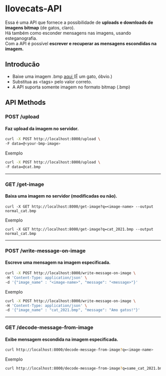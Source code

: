 # Ilovecats-API
Essa é uma API que fornece a possibilidade de **uploads e downloads de imagens bitmap** (de gatos, claro). <br>
Há também como esconder mensagens nas imagens, usando esteganografia. <br>
Com a API é possível **escrever e recuperar as mensagens escondidas na imagem.**<br>
## Introducão
- Baixe uma imagem .bmp <a href="http://steve.sourceforge.net/system/goodimage.bmp"> aqui </a> (É um gato, óbvio.)
- Substitua as \<tags\> pelo valor correto. 
- A API suporta somente imagem no formato bitmap (.bmp)

## API Methods

### POST /upload
#### Faz upload da imagem no servidor.
```bash
curl -X POST http://localhost:8000/upload \
-F data=@<your-bmp-image>
```
Exemplo
```bash
curl -X POST http://localhost:8000/upload \
-F data=@cat.bmp
```
<hr>

### GET /get-image
#### Baixa uma imagem no servidor (modificadas ou não).
```
curl -X GET http://localhost:8000/get-image?q=<image-name> --output normal_cat.bmp
```
Exemplo
```
curl -X GET http://localhost:8000/get-image?q=cat_2021.bmp --output normal_cat.bmp
```

<hr>

### POST /write-message-on-image
#### Escreve uma mensagem na imagem especificada.
```bash
curl -X POST http://localhost:8000/write-message-on-image \
-H 'Content-Type: application/json' \
-d '{"image_name" : "<image-name>", "message": "<message>"}'
```
Exemplo
```bash
curl -X POST http://localhost:8000/write-message-on-image \
-H 'Content-Type: application/json' \
-d '{"image_name" : "cat_2021.bmp", "message": "Amo gatos!"}'
```
<hr>

### GET /decode-message-from-image
#### Exibe mensagem escondida na imagem especificada.
```bash
curl http://localhost:8000/decode-message-from-image?q=<image-name>
```
Exemplo
```bash
curl http://localhost:8000/decode-message-from-image?q=same_cat_2021.bmp
```
